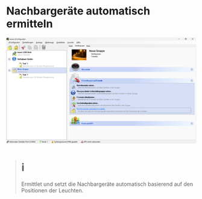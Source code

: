 # Nachbargeräte automatisch ermitteln
![Nachbargeräte automatisch ermitteln](nachbargeraete-automatisch-ermitteln.png)  

> # ℹ  
>Ermittlet und setzt die Nachbargeräte automatisch basierend auf den Positionen der Leuchten.  